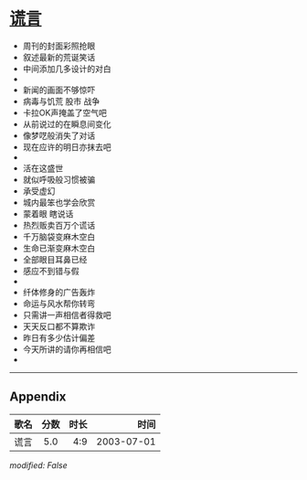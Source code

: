 # [谎言](https://music.163.com/song?id=66802)

* 周刊的封面彩照抢眼
* 叙述最新的荒诞笑话
* 中间添加几多设计的对白
* 
* 新闻的画面不够惊吓
* 病毒与饥荒 股市 战争
* 卡拉OK声掩盖了空气吧
* 从前说过的在瞬息间变化
* 像梦呓般消失了对话
* 现在应许的明日亦抹去吧
* 
* 活在这盛世
* 就似呼吸般习惯被骗
* 承受虚幻
* 城内最笨也学会欣赏
* 蒙着眼 瞎说话
* 热烈贩卖百万个谎话
* 千万脑袋变麻木空白
* 生命已渐变麻木空白
* 全部眼目耳鼻已经
* 感应不到错与假
* 
* 纤体修身的广告轰炸
* 命运与风水帮你转弯
* 只需讲一声相信者得救吧
* 天天反口都不算欺诈
* 昨日有多少估计偏差
* 今天所讲的请你再相信吧
* 


---

## Appendix

|歌名|分数|时长|时间|
|:---|:---:|---:|---:|
|谎言|5.0|4:9|2003-07-01

*modified: False*